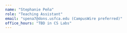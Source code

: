 ```yaml
---
name: "Stephanie Peña"
role: "Teaching Assistant"
email: "spena7@dons.usfca.edu (CampusWire preferred)"
office_hours: "TBD in CS Labs"
---
```

